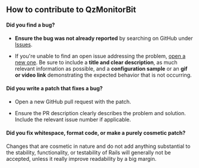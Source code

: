 ## How to contribute to QzMonitorBit

#### **Did you find a bug?**

* **Ensure the bug was not already reported** by searching on GitHub under [Issues](https://github.com/fendy3002/QzMonitorBit/issues).

* If you're unable to find an open issue addressing the problem, [open a new one](https://github.com/fendy3002/QzMonitorBit/issues). Be sure to include a **title and clear description**, as much relevant information as possible, and a **configuration sample** or an **gif or video link** demonstrating the expected behavior that is not occurring.

#### **Did you write a patch that fixes a bug?**

* Open a new GitHub pull request with the patch.

* Ensure the PR description clearly describes the problem and solution. Include the relevant issue number if applicable.

#### **Did you fix whitespace, format code, or make a purely cosmetic patch?**

Changes that are cosmetic in nature and do not add anything substantial to the stability, functionality, or testability of Rails will generally not be accepted, unless it really improve readability by a big margin.
